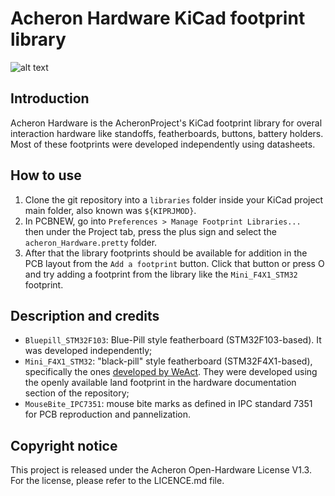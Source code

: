 # Acheron Hardware KiCad footprint library

![alt text](https://raw.githubusercontent.com/Gondolindrim/acheronLibrary/master/graphics/acheronReadme.png "Acheron Logo")

## Introduction

Acheron Hardware is the AcheronProject's KiCad footprint library for overal interaction hardware like standoffs, featherboards, buttons, battery holders. Most of these footprints were developed independently using datasheets.

## How to use

1. Clone the git repository into a ``libraries`` folder inside your KiCad project main folder, also known was ``${KIPRJMOD}``.
2. In PCBNEW, go into ``Preferences > Manage Footprint Libraries... `` then under the Project tab, press the plus sign and select the ``acheron_Hardware.pretty`` folder.
3. After that the library footprints should be available for addition in the PCB layout from the ``Add a footprint`` button. Click that button or press O and try adding a footprint from the library like the ``Mini_F4X1_STM32`` footprint.

## Description and credits

- ``Bluepill_STM32F103``: Blue-Pill style featherboard (STM32F103-based). It was developed independently;
- ``Mini_F4X1_STM32``: "black-pill" style featherboard (STM32F4X1-based), specifically the ones [developed by WeAct](https://github.com/WeActTC/MiniSTM32F4x1). They were developed using the openly available land footprint in the hardware documentation section of the repository;
- ``MouseBite_IPC7351``: mouse bite marks as defined in IPC standard 7351 for PCB reproduction and pannelization.

## Copyright notice

This project is released under the Acheron Open-Hardware License V1.3. For the license, please refer to the LICENCE.md file.
